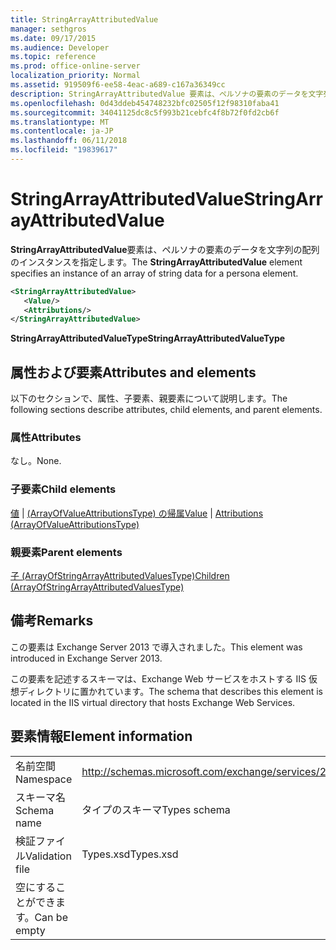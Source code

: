 ```yaml
---
title: StringArrayAttributedValue
manager: sethgros
ms.date: 09/17/2015
ms.audience: Developer
ms.topic: reference
ms.prod: office-online-server
localization_priority: Normal
ms.assetid: 919509f6-ee58-4eac-a689-c167a36349cc
description: StringArrayAttributedValue 要素は、ペルソナの要素のデータを文字列の配列のインスタンスを指定します。
ms.openlocfilehash: 0d43ddeb454748232bfc02505f12f98310faba41
ms.sourcegitcommit: 34041125dc8c5f993b21cebfc4f8b72f0fd2cb6f
ms.translationtype: MT
ms.contentlocale: ja-JP
ms.lasthandoff: 06/11/2018
ms.locfileid: "19839617"
---
```

# <a name="stringarrayattributedvalue"></a><span data-ttu-id="647b9-103">StringArrayAttributedValue</span><span class="sxs-lookup"><span data-stu-id="647b9-103">StringArrayAttributedValue</span></span>

<span data-ttu-id="647b9-104">**StringArrayAttributedValue**要素は、ペルソナの要素のデータを文字列の配列のインスタンスを指定します。</span><span class="sxs-lookup"><span data-stu-id="647b9-104">The **StringArrayAttributedValue** element specifies an instance of an array of string data for a persona element.</span></span> 
  
```XML
<StringArrayAttributedValue>
   <Value/>
   <Attributions/>
</StringArrayAttributedValue>
```

 <span data-ttu-id="647b9-105">**StringArrayAttributedValueType**</span><span class="sxs-lookup"><span data-stu-id="647b9-105">**StringArrayAttributedValueType**</span></span>
## <a name="attributes-and-elements"></a><span data-ttu-id="647b9-106">属性および要素</span><span class="sxs-lookup"><span data-stu-id="647b9-106">Attributes and elements</span></span>

<span data-ttu-id="647b9-107">以下のセクションで、属性、子要素、親要素について説明します。</span><span class="sxs-lookup"><span data-stu-id="647b9-107">The following sections describe attributes, child elements, and parent elements.</span></span>
  
### <a name="attributes"></a><span data-ttu-id="647b9-108">属性</span><span class="sxs-lookup"><span data-stu-id="647b9-108">Attributes</span></span>

<span data-ttu-id="647b9-109">なし。</span><span class="sxs-lookup"><span data-stu-id="647b9-109">None.</span></span>
  
### <a name="child-elements"></a><span data-ttu-id="647b9-110">子要素</span><span class="sxs-lookup"><span data-stu-id="647b9-110">Child elements</span></span>

<span data-ttu-id="647b9-111">[値](value.md) | [(ArrayOfValueAttributionsType) の帰属](attributions-arrayofvalueattributionstype.md)</span><span class="sxs-lookup"><span data-stu-id="647b9-111">[Value](value.md) | [Attributions (ArrayOfValueAttributionsType)](attributions-arrayofvalueattributionstype.md)</span></span>
  
### <a name="parent-elements"></a><span data-ttu-id="647b9-112">親要素</span><span class="sxs-lookup"><span data-stu-id="647b9-112">Parent elements</span></span>

[<span data-ttu-id="647b9-113">子 (ArrayOfStringArrayAttributedValuesType)</span><span class="sxs-lookup"><span data-stu-id="647b9-113">Children (ArrayOfStringArrayAttributedValuesType)</span></span>](children-arrayofstringarrayattributedvaluestype.md)
  
## <a name="remarks"></a><span data-ttu-id="647b9-114">備考</span><span class="sxs-lookup"><span data-stu-id="647b9-114">Remarks</span></span>

<span data-ttu-id="647b9-115">この要素は Exchange Server 2013 で導入されました。</span><span class="sxs-lookup"><span data-stu-id="647b9-115">This element was introduced in Exchange Server 2013.</span></span>
  
<span data-ttu-id="647b9-116">この要素を記述するスキーマは、Exchange Web サービスをホストする IIS 仮想ディレクトリに置かれています。</span><span class="sxs-lookup"><span data-stu-id="647b9-116">The schema that describes this element is located in the IIS virtual directory that hosts Exchange Web Services.</span></span>
  
## <a name="element-information"></a><span data-ttu-id="647b9-117">要素情報</span><span class="sxs-lookup"><span data-stu-id="647b9-117">Element information</span></span>

|||
|:-----|:-----|
|<span data-ttu-id="647b9-118">名前空間</span><span class="sxs-lookup"><span data-stu-id="647b9-118">Namespace</span></span>  <br/> |http://schemas.microsoft.com/exchange/services/2006/types  <br/> |
|<span data-ttu-id="647b9-119">スキーマ名</span><span class="sxs-lookup"><span data-stu-id="647b9-119">Schema name</span></span>  <br/> |<span data-ttu-id="647b9-120">タイプのスキーマ</span><span class="sxs-lookup"><span data-stu-id="647b9-120">Types schema</span></span>  <br/> |
|<span data-ttu-id="647b9-121">検証ファイル</span><span class="sxs-lookup"><span data-stu-id="647b9-121">Validation file</span></span>  <br/> |<span data-ttu-id="647b9-122">Types.xsd</span><span class="sxs-lookup"><span data-stu-id="647b9-122">Types.xsd</span></span>  <br/> |
|<span data-ttu-id="647b9-123">空にすることができます。</span><span class="sxs-lookup"><span data-stu-id="647b9-123">Can be empty</span></span>  <br/> ||
   

